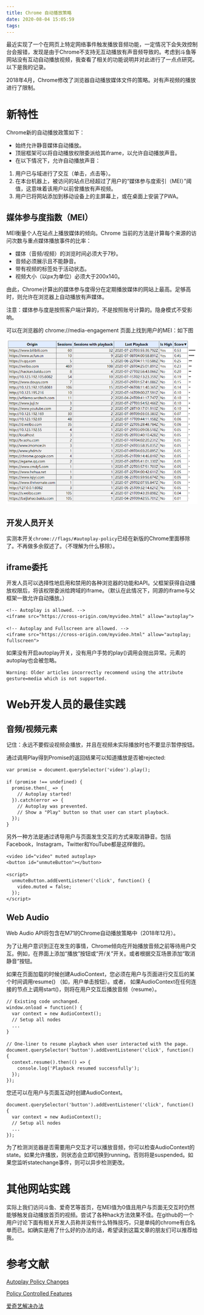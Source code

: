 ```yaml
---
title: Chrome 自动播放策略
date: 2020-08-04 15:05:59
tags:
---
```


最近实现了一个在网页上特定网络事件触发播放音频功能，一定情况下会失效控制台会报错，发现是由于Chrome不支持无互动播放有声音频导致的。考虑到斗鱼等网站没有互动自动播放视频，我查看了相关的功能说明并对此进行了一点点研究。以下是我的记录。

2018年4月，Chrome修改了浏览器自动播放媒体文件的策略。对有声视频的播放进行了限制。

# 新特性

Chrome新的自动播放政策如下：

- 始终允许静音媒体自动播放。
- 顶层框架可以将自动播放权限委派给其iframe，以允许自动播放声音。
- 在以下情况下，允许自动播放声音：
1. 用户已与域进行了交互（单击，点击等）。
2. 在本台机器上，被访问的站点已经超过了用户的“媒体参与度索引（MEI）”阈值，这意味着该用户以前曾播放有声视频。
3. 用户已将网站添加到移动设备上的主屏幕上，或在桌面上安装了PWA。


## 媒体参与度指数（MEI）

MEI衡量个人在站点上播放媒体的倾向。Chrome 当前的方法是计算每个来源的访问次数与重点媒体播放事件的比率：

- 媒体（音频/视频）的浏览时间必须大于7秒。
- 音频必须展示且不能静音。
- 带有视频的标签处于活动状态。
- 视频大小（以px为单位）必须大于200x140。

由此，Chrome计算出的媒体参与度得分在定期播放媒体的网站上最高。足够高时，则允许在浏览器上自动播放有声媒体。

注意：媒体参与度是按照客户端计算的，不是按照账号计算的。隐身模式不受影响。

可以在浏览器的 chrome://media-engagement 页面上找到用户的MEI：如下图

![](/images/chrome-autoplay-policy/media-engagement.png)

## 开发人员开关

实测本开关`chrome://flags/#autoplay-policy`已经在新版的Chrome里面移除了。不再做多余叙述了。（不理解为什么移除）。

## iframe委托

开发人员可以选择性地启用和禁用的各种浏览器的功能和API。父框架获得自动播放权限后，将该权限委派给跨域的iframe。（默认在此情况下，同源的iframe与父框架一致允许自动播放。）

```
<!-- Autoplay is allowed. -->
<iframe src="https://cross-origin.com/myvideo.html" allow="autoplay">

<!-- Autoplay and Fullscreen are allowed. -->
<iframe src="https://cross-origin.com/myvideo.html" allow="autoplay; fullscreen">
```
如果没有开启autoplay开关，没有用户手势的play()调用会抛出异常。元素的autoplay也会被忽略。

```
Warning: Older articles incorrectly recommend using the attribute gesture=media which is not supported.
```

# Web开发人员的最佳实践

## 音频/视频元素
记住：永远不要假设视频会播放，并且在视频未实际播放时也不要显示暂停按钮。

通过调用Play得到Promise的返回结果可以知道播放是否被rejected:

```
var promise = document.querySelector('video').play();

if (promise !== undefined) {
  promise.then(_ => {
    // Autoplay started!
  }).catch(error => {
    // Autoplay was prevented.
    // Show a "Play" button so that user can start playback.
  });
}
```

另外一种方法是通过诱导用户与页面发生交互的方式来取消静音。包括Facebook，Instagram，Twitter和YouTube都是这样做的。

```
<video id="video" muted autoplay>
<button id="unmuteButton"></button>

<script>
  unmuteButton.addEventListener('click', function() {
    video.muted = false;
  });
</script>
```

## Web Audio

Web Audio API将包含在M71的Chrome自动播放策略中（2018年12月）。

为了让用户意识到正在发生的事情，Chrome倾向在开始播放音频之前等待用户交互。例如，在界面上添加“播放”按钮或“开/关”开关。或者根据交互场景添加“取消静音”按钮。

如果在页面加载的时候创建AudioContext，您必须在用户与页面进行交互后的某个时间调用resume() （如，用户单击按钮）。或者， 如果AudioContext在任何连接的节点上调用start()，则将在用户交互后播放音频（resume）。

```
// Existing code unchanged.
window.onload = function() {
  var context = new AudioContext();
  // Setup all nodes
  ...
}

// One-liner to resume playback when user interacted with the page.
document.querySelector('button').addEventListener('click', function() {
  context.resume().then(() => {
    console.log('Playback resumed successfully');
  });
});
```

您还可以在用户与页面互动时创建AudioContext。

```
document.querySelector('button').addEventListener('click', function() {
  var context = new AudioContext();
  // Setup all nodes
  ...
});
```

为了检测浏览器是否需要用户交互才可以播放音频，你可以检查AudioContext的state。如果允许播放，则状态会立即切换到running。否则将是suspended。如果您监听statechange事件，则可以异步检测更改。

# 其他网站实践

实际上我们访问斗鱼、爱奇艺等首页，在MEI值为0值且用户与页面无交互时仍然能够触发自动播放首页的视频。尝试了各种hack方法效果不佳。在github的一个用户讨论下面有相关开发人员称并没有什么特殊技巧，只是单纯的chrome有白名单而已。如确实是用了什么好的办法的话，希望读到这篇文章的朋友们可以推荐给我。

# 参考文献
[Autoplay Policy Changes](https://developers.google.com/web/updates/2017/09/autoplay-policy-changes#chrome_enterprise_policies)

[Policy Controlled Features](https://github.com/w3c/webappsec-permissions-policy/blob/master/features.md)

[爱奇艺解决办法](https://github.com/gnipbao/iblog/issues/25#issuecomment-643894062)